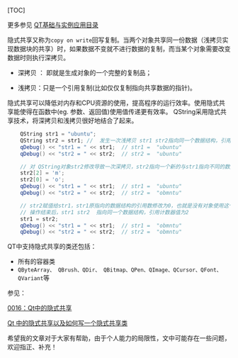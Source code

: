 [TOC]



更多参见
[QT基础与实例应用目录](https://blog.csdn.net/leacock1991/article/details/118662440)



隐式共享又称为`copy on write`回写复制。当两个对象共享同一份数据（浅拷贝实现数据块的共享）时，如果数据不变就不进行数据的复制，而当某个对象需要改变数据时则执行深拷贝。

- 深拷贝 ： 即就是生成对象的一个完整的复制品；

- 浅拷贝：只是一个引用复制(比如仅仅复制指向共享数据的指针)。

隐式共享可以降低对内存和CPU资源的使用，提高程序的运行效率。使用隐式共享能使得在函数中(eg. 参数、返回值)使用值传递更有效率。 QString采用隐式共享技术，将深拷贝和浅拷贝很好地结合了起来。



```cpp
    QString str1 = "ubuntu";
    QString str2 = str1; //  发生一次浅拷贝 str1 str2指向同一个数据结构，引用计数器值为2
    qDebug() << "str1 = " << str1;  // str1 =  "ubuntu"
    qDebug() << "str2 = " << str2;  // str2 =  "ubuntu"

    // 对 QString对象str2修改导致一次深拷贝，str2指向一个新的与str1指向不同的数据结构其引用计数值为1，str1指向的数据结构引用计数器值减1后为1
    str2[2] = 'm';
    str2[0] = 'o';
    qDebug() << "str1 = " << str1;  // str1 =  "ubuntu"
    qDebug() << "str2 = " << str2;  // str2 =  "obmntu"

    // str2赋值给str1，str1原指向的数据结构的引用数修改为0，也就是没有对象使用这个数据结构会从内存中释放
    // 操作结束后，str1 str2  指向同一个数据结构，引用计数器值为2
    str1 = str2;
    qDebug() << "str1 = " << str1;  // str1 =  "obmntu"
    qDebug() << "str2 = " << str2;  // str2 =  "obmntu"
```



QT中支持隐式共享的类还包括：

- 所有的容器类
- `QByteArray、 QBrush、QDir、 QBitmap、QPen、QImage、QCursor、QFont、QVariant`等



参见：

[0016：Qt中的隐式共享](https://blog.csdn.net/newboy686/article/details/90183904)

[Qt 中的隐式共享以及如何写一个隐式共享类](https://zhuanlan.zhihu.com/p/45354267)




希望我的文章对于大家有帮助，由于个人能力的局限性，文中可能存在一些问题，欢迎指正、补充！

